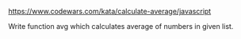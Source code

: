 https://www.codewars.com/kata/calculate-average/javascript

Write function avg which calculates average of numbers in given list.